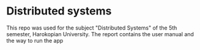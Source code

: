 # Distributed systems

This repo was used for the subject "Distributed Systems" of the 5th semester, Harokopian University.
The report contains the user manual and the way to run the app

